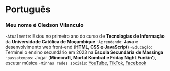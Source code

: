 # Português

### Meu nome é **Cledson Vilanculo**

-`Atualmente`: Estou no primeiro ano do curso de **Tecnologias de Informação** da **Universidade Católica de Moçambique**
-`Aprendendo`: **Java** e desenvolvimento web front-end (**HTML, CSS e JavaScript**)
-`Educação`: Terminei o ensino secundário em 2023 na **Escola Secundária de Massinga**
-`passatempos`: Jogar (**Minecraft, Mortal Kombat e Friday Night Funkin'**), escutar música
-`Minhas redes sociais`: [YouTube](https://www.youtube.com/@CledsonVilanculoDev), [TikTok](http://tiktok.com/@cledsonvilanculo), [Facebook](https://www.facebook.com/profile.php?id=61562460322508)

<!---
CledsonVilanculo/CledsonVilanculo is a ✨ special ✨ repository because its `README.md` (this file) appears on your GitHub profile.
You can click the Preview link to take a look at your changes.
--->
